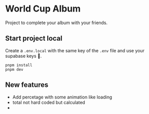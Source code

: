 # World Cup Album

Project to complete your album with your friends.

## Start project local
Create a `.env.local` with the same key of the `.env` file and use your supabase keys 🤙.
```
pnpm install
pnpm dev
```

## New features
- Add percetage with some animation like loading
- total not hard coded but calculated
- 

